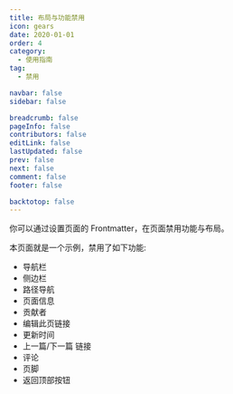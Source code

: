 ```yaml
---
title: 布局与功能禁用
icon: gears
date: 2020-01-01
order: 4
category:
  - 使用指南
tag:
  - 禁用

navbar: false
sidebar: false

breadcrumb: false
pageInfo: false
contributors: false
editLink: false
lastUpdated: false
prev: false
next: false
comment: false
footer: false

backtotop: false
---
```


你可以通过设置页面的 Frontmatter，在页面禁用功能与布局。

<!-- more -->

本页面就是一个示例，禁用了如下功能:

- 导航栏
- 侧边栏
- 路径导航
- 页面信息
- 贡献者
- 编辑此页链接
- 更新时间
- 上一篇/下一篇 链接
- 评论
- 页脚
- 返回顶部按钮
